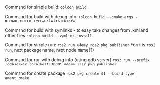 Command for simple build:
`colcon build`

Command for build with debug info:
`colcon build --cmake-args -DCMAKE_BUILD_TYPE=RelWithDebInfo`

Command for build with symlinks - to easy take changes from .xml and other files
`colcon build --symlink-install`

Command for simple run:
`ros2 run udemy_ros2_pkg publisher`
Form is `ros2 run`, next package name, next node name(?)


Command for run with debug info (using gdb server)
`ros2 run --prefix 'gdbserver localhost:3000' udemy_ros2_pkg publisher`

Command for create package
`ros2 pkg create $1 --build-type ament_cmake`